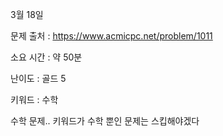 3월 18일

문제 출처 : https://www.acmicpc.net/problem/1011

소요 시간 : 약 50분

난이도 : 골드 5

키워드 : 수학

수학 문제.. 키워드가 수학 뿐인 문제는 스킵해야겠다